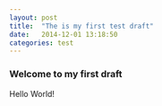 ```yaml
---
layout: post
title:  "The is my first test draft"
date:   2014-12-01 13:18:50
categories: test
---
```


### Welcome to my first draft
Hello World!